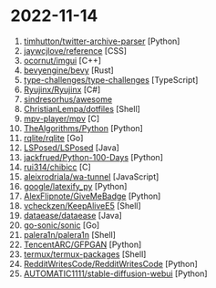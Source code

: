 # 2022-11-14

1. [timhutton/twitter-archive-parser](https://github.com/timhutton/twitter-archive-parser "Python code to parse a Twitter archive and output in various ways") [Python]
2. [jaywcjlove/reference](https://github.com/jaywcjlove/reference "为开发人员分享快速参考备忘清单(速查表)") [CSS]
3. [ocornut/imgui](https://github.com/ocornut/imgui "Dear ImGui: Bloat-free Graphical User interface for C++ with minimal dependencies") [C++]
4. [bevyengine/bevy](https://github.com/bevyengine/bevy "A refreshingly simple data-driven game engine built in Rust") [Rust]
5. [type-challenges/type-challenges](https://github.com/type-challenges/type-challenges "Collection of TypeScript type challenges with online judge") [TypeScript]
6. [Ryujinx/Ryujinx](https://github.com/Ryujinx/Ryujinx "Experimental Nintendo Switch Emulator written in C#") [C#]
7. [sindresorhus/awesome](https://github.com/sindresorhus/awesome "😎 Awesome lists about all kinds of interesting topics") 
8. [ChristianLempa/dotfiles](https://github.com/ChristianLempa/dotfiles "This contain my personal config files. Here you'll find configs, customizations, themes, and whatever I need to personalize my Linux and mac OS experience.") [Shell]
9. [mpv-player/mpv](https://github.com/mpv-player/mpv "🎥 Command line video player") [C]
10. [TheAlgorithms/Python](https://github.com/TheAlgorithms/Python "All Algorithms implemented in Python") [Python]
11. [rqlite/rqlite](https://github.com/rqlite/rqlite "The lightweight, distributed relational database built on SQLite") [Go]
12. [LSPosed/LSPosed](https://github.com/LSPosed/LSPosed "LSPosed Framework") [Java]
13. [jackfrued/Python-100-Days](https://github.com/jackfrued/Python-100-Days "Python - 100天从新手到大师") [Python]
14. [rui314/chibicc](https://github.com/rui314/chibicc "A small C compiler") [C]
15. [aleixrodriala/wa-tunnel](https://github.com/aleixrodriala/wa-tunnel "Tunneling Internet traffic over Whatsapp") [JavaScript]
16. [google/latexify_py](https://github.com/google/latexify_py "Generates LaTeX math description from Python functions.") [Python]
17. [AlexFlipnote/GiveMeBadge](https://github.com/AlexFlipnote/GiveMeBadge "Pretty simple Discord bot to get the active developer badge") [Python]
18. [vcheckzen/KeepAliveE5](https://github.com/vcheckzen/KeepAliveE5 "") [Shell]
19. [dataease/dataease](https://github.com/dataease/dataease "人人可用的开源数据可视化分析工具。") [Java]
20. [go-sonic/sonic](https://github.com/go-sonic/sonic "Sonic is a blogging platform developed by Go. Simple and powerful") [Go]
21. [palera1n/palera1n](https://github.com/palera1n/palera1n "iOS 15.0-15.7.1 (semi-)tethered checkm8 jailbreak") [Shell]
22. [TencentARC/GFPGAN](https://github.com/TencentARC/GFPGAN "GFPGAN aims at developing Practical Algorithms for Real-world Face Restoration.") [Python]
23. [termux/termux-packages](https://github.com/termux/termux-packages "A build system and primary set of packages for Termux.") [Shell]
24. [RedditWritesCode/RedditWritesCode](https://github.com/RedditWritesCode/RedditWritesCode "The mirror of the series The most upvoted comment picks the next line of code on Reddit by https://www.reddit.com/user/AggravatingCorner133/") [Python]
25. [AUTOMATIC1111/stable-diffusion-webui](https://github.com/AUTOMATIC1111/stable-diffusion-webui "Stable Diffusion web UI") [Python]
